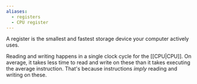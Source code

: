 ```yaml
---
aliases:
  - registers
  - CPU register
---
```

A register is the smallest and fastest storage device your computer actively uses.

Reading and writing happens in a single clock cycle for the [[CPU|CPU]].
On average, it takes less time to read and write on these than it takes executing the average instruction.
That's because instructions _imply_ reading and writing on these.